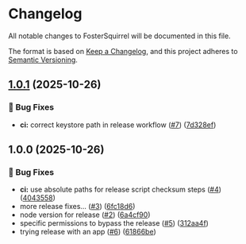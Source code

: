 # Changelog

All notable changes to FosterSquirrel will be documented in this file.

The format is based on [Keep a Changelog](https://keepachangelog.com/en/1.0.0/),
and this project adheres to [Semantic Versioning](https://semver.org/spec/v2.0.0.html).

## [1.0.1](https://github.com/MichielDean/FosterSquirrel/compare/v1.0.0...v1.0.1) (2025-10-26)

### 🐛 Bug Fixes

* **ci:** correct keystore path in release workflow ([#7](https://github.com/MichielDean/FosterSquirrel/issues/7)) ([7d328ef](https://github.com/MichielDean/FosterSquirrel/commit/7d328ef3a4ad564720aff4a7fe43cc0ffa3a5383))

## 1.0.0 (2025-10-26)

### 🐛 Bug Fixes

* **ci:** use absolute paths for release script checksum steps ([#4](https://github.com/MichielDean/FosterSquirrel/issues/4)) ([4043558](https://github.com/MichielDean/FosterSquirrel/commit/40435583d23a1759e49019de01a48b9abb3702c8))
* more release fixes... ([#3](https://github.com/MichielDean/FosterSquirrel/issues/3)) ([6fc18d6](https://github.com/MichielDean/FosterSquirrel/commit/6fc18d6591141eea1be04281a2d1e725111e3f3b))
* node version for release ([#2](https://github.com/MichielDean/FosterSquirrel/issues/2)) ([6a4cf90](https://github.com/MichielDean/FosterSquirrel/commit/6a4cf9049104df3e01b9896c21e4e55b8460735f))
* specific permissions to bypass the release ([#5](https://github.com/MichielDean/FosterSquirrel/issues/5)) ([312aa4f](https://github.com/MichielDean/FosterSquirrel/commit/312aa4f6af8994e7c69fb11938c6f023bf572f1a))
* trying release with an app ([#6](https://github.com/MichielDean/FosterSquirrel/issues/6)) ([61866be](https://github.com/MichielDean/FosterSquirrel/commit/61866be90e7995365cd67ad2c1439057a828ea43))
